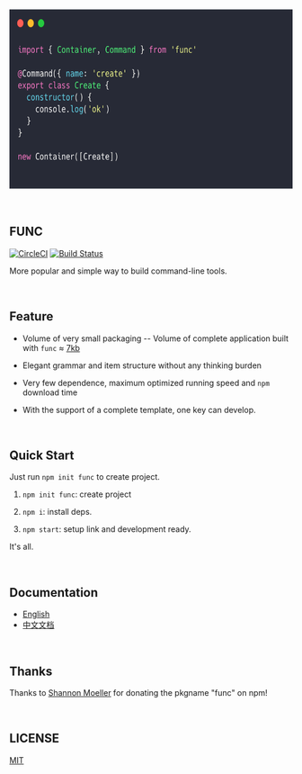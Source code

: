 <p width="640" height="320" align="center">
<img src="./demo.png" width="640" height="320"/>
</p>
<br/>

## FUNC

[![CircleCI](https://circleci.com/gh/unix/func.svg?style=svg)](https://circleci.com/gh/unix/func) [![Build Status](https://travis-ci.org/unix/func.svg?branch=master)](https://travis-ci.org/unix/func)

More popular and simple way to build command-line tools.

<br/>

## Feature

  - Volume of very small packaging -- Volume of complete application built with `func` ≈ [7kb](https://github.com/unix/func/blob/master/examples/gzbundle/archived.tar.gz)

  - Elegant grammar and item structure without any thinking burden

  - Very few dependence, maximum optimized running speed and `npm` download time

  - With the support of a complete template, one key can develop.

<br/>

## Quick Start

  Just run `npm init func` to create project.

  1. `npm init func`: create project

  2. `npm i`: install deps.

  3. `npm start`: setup link and development ready.

  It's all.

<br/>

## Documentation

  - [English](https://func.lambdas.dev/)
  - [中文文档](https://func.lambdas.dev/zh/)

<br/>

## Thanks
Thanks to [Shannon Moeller](https://github.com/shannonmoeller) for donating the pkgname "func" on npm!

<br/>

## LICENSE
[MIT](./LICENSE)
